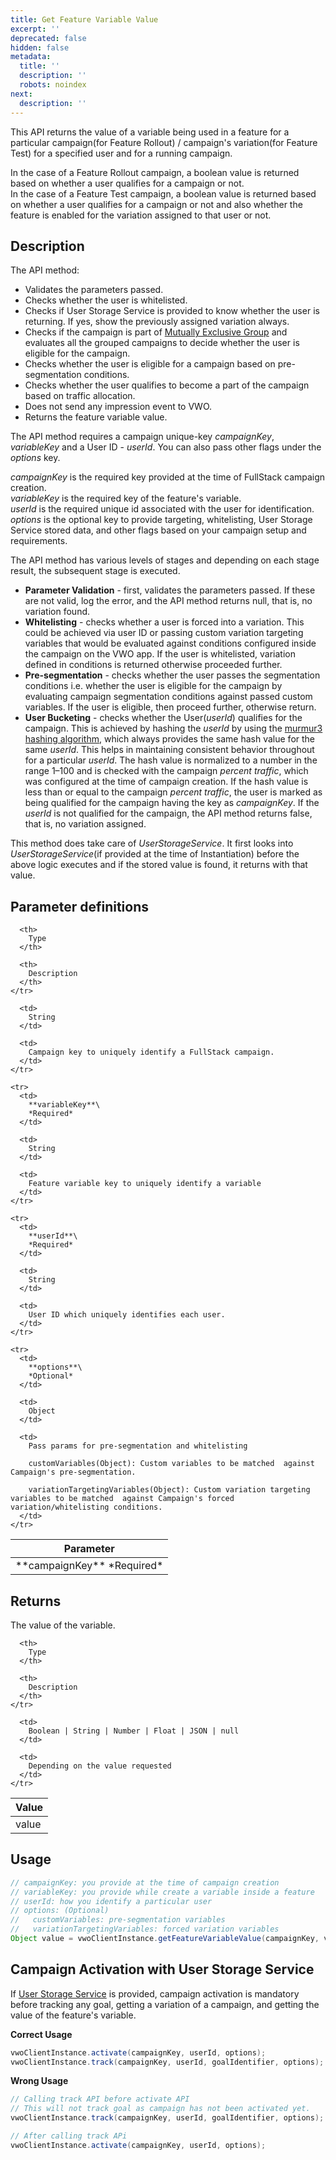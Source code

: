 ```yaml
---
title: Get Feature Variable Value
excerpt: ''
deprecated: false
hidden: false
metadata:
  title: ''
  description: ''
  robots: noindex
next:
  description: ''
---
```

This API returns the value of a variable being used in a feature for a particular campaign(for Feature Rollout) / campaign's variation(for Feature Test) for a specified user and for a running campaign.

In the case of a Feature Rollout campaign, a boolean value is returned based on whether a user qualifies for a campaign or not.\
In the case of a Feature Test campaign, a boolean value is returned based on whether a user qualifies for a campaign or not and also whether the feature is enabled for the variation assigned to that user or not.

## Description

The API method:

* Validates the parameters passed.
* Checks whether the user is whitelisted.
* Checks if User Storage Service is provided to know whether the user is returning. If yes, show the previously assigned variation always.
* Checks if the campaign is part of [Mutually Exclusive Group](https://developers.vwo.com/docs/mutually-exclusive-groups) and evaluates all the grouped campaigns to decide whether the user is eligible for the campaign.
* Checks whether the user is eligible for a campaign based on pre-segmentation conditions.
* Checks whether the user qualifies to become a part of the campaign based on traffic allocation.
* Does not send any impression event to VWO.
* Returns the feature variable value.

The API method requires a campaign unique-key *campaignKey*, *variableKey* and a User ID - *userId*. You can also pass other flags under the *options* key.

*campaignKey* is the required key provided at the time of FullStack campaign creation.\
*variableKey* is the required key of the feature's variable.\
*userId* is the required unique id associated with the user for identification.\
*options* is the optional key to provide targeting, whitelisting, User Storage Service stored data, and other flags based on your campaign setup and requirements.

The API method has various levels of stages and depending on each stage result, the subsequent stage is executed.

* **Parameter Validation** - first, validates the parameters passed. If these are not valid, log the error, and the API method returns null, that is, no variation found.
* **Whitelisting** - checks whether a user is forced into a variation. This could be achieved via user ID or passing custom variation targeting variables that would be evaluated against conditions configured inside the campaign on the VWO app. If the user is whitelisted, variation defined in conditions is returned otherwise proceeded further.
* **Pre-segmentation** - checks whether the user passes the segmentation conditions i.e. whether the user is eligible for the campaign by evaluating campaign segmentation conditions against passed custom variables. If the user is eligible, then proceed further, otherwise return.
* **User Bucketing** - checks whether the User(*userId*) qualifies for the campaign. This is achieved by hashing the *userId* by using the [murmur3 hashing algorithm](https://en.wikipedia.org/wiki/MurmurHash), which always provides the same hash value for the same *userId*. This helps in maintaining consistent behavior throughout for a particular *userId*. The hash value is normalized to a number in the range 1–100 and is checked with the campaign *percent traffic*, which was configured at the time of campaign creation. If the hash value is less than or equal to the campaign *percent traffic*, the user is marked as being qualified for the campaign having the key as *campaignKey*. If the *userId* is not qualified for the campaign, the API method returns false, that is, no variation assigned.

This method does take care of *UserStorageService*. It first looks into *UserStorageService*(if provided at the time of Instantiation) before the above logic executes and if the stored value is found, it returns with that value.

## Parameter definitions

<Table align={["left","left","left"]}>
  <thead>
    <tr>
      <th>
        Parameter
      </th>

      <th>
        Type
      </th>

      <th>
        Description
      </th>
    </tr>
  </thead>

  <tbody>
    <tr>
      <td>
        **campaignKey**
        *Required*
      </td>

      <td>
        String
      </td>

      <td>
        Campaign key to uniquely identify a FullStack campaign.
      </td>
    </tr>

    <tr>
      <td>
        **variableKey**\
        *Required*
      </td>

      <td>
        String
      </td>

      <td>
        Feature variable key to uniquely identify a variable
      </td>
    </tr>

    <tr>
      <td>
        **userId**\
        *Required*
      </td>

      <td>
        String
      </td>

      <td>
        User ID which uniquely identifies each user.
      </td>
    </tr>

    <tr>
      <td>
        **options**\
        *Optional*
      </td>

      <td>
        Object
      </td>

      <td>
        Pass params for pre-segmentation and whitelisting 

        customVariables(Object): Custom variables to be matched  against Campaign's pre-segmentation.

        variationTargetingVariables(Object): Custom variation targeting variables to be matched  against Campaign's forced variation/whitelisting conditions.
      </td>
    </tr>
  </tbody>
</Table>

## Returns

The value of the variable.

<Table align={["left","left","left"]}>
  <thead>
    <tr>
      <th>
        Value
      </th>

      <th>
        Type
      </th>

      <th>
        Description
      </th>
    </tr>
  </thead>

  <tbody>
    <tr>
      <td>
        value
      </td>

      <td>
        Boolean | String | Number | Float | JSON | null
      </td>

      <td>
        Depending on the value requested
      </td>
    </tr>
  </tbody>
</Table>

## Usage

```java
// campaignKey: you provide at the time of campaign creation
// variableKey: you provide while create a variable inside a feature
// userId: how you identify a particular user
// options: (Optional)
//   customVariables: pre-segmentation variables
//   variationTargetingVariables: forced variation variables
Object value = vwoClientInstance.getFeatureVariableValue(campaignKey, variableKey, userId, options);
```

## Campaign Activation with User Storage Service

If [User Storage Service](https://developers.vwo.com/reference#fullstack-sdk-customization-implement-a-user-storage-service) is provided, campaign activation is mandatory before tracking any goal, getting a variation of a campaign, and getting the value of the feature's variable.

**Correct Usage**

```java
vwoClientInstance.activate(campaignKey, userId, options);
vwoClientInstance.track(campaignKey, userId, goalIdentifier, options);
```

**Wrong Usage**

```java
// Calling track API before activate API
// This will not track goal as campaign has not been activated yet.
vwoClientInstance.track(campaignKey, userId, goalIdentifier, options);

// After calling track APi
vwoClientInstance.activate(campaignKey, userId, options);
```

##
